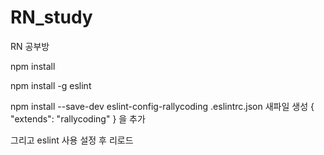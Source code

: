 # RN_study
RN 공부방 

npm install

npm install -g eslint

npm install --save-dev eslint-config-rallycoding
.eslintrc.json 새파일 생성
{
"extends": "rallycoding"
}
을 추가

그리고 eslint 사용 설정 후 리로드
